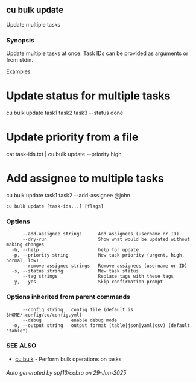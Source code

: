 ## cu bulk update

Update multiple tasks

### Synopsis

Update multiple tasks at once. Task IDs can be provided as arguments or from stdin.

Examples:
  # Update status for multiple tasks
  cu bulk update task1 task2 task3 --status done
  
  # Update priority from a file
  cat task-ids.txt | cu bulk update --priority high
  
  # Add assignee to multiple tasks
  cu bulk update task1 task2 --add-assignee @john

```
cu bulk update [task-ids...] [flags]
```

### Options

```
      --add-assignee strings      Add assignees (username or ID)
      --dry-run                   Show what would be updated without making changes
  -h, --help                      help for update
  -p, --priority string           New task priority (urgent, high, normal, low)
      --remove-assignee strings   Remove assignees (username or ID)
  -s, --status string             New task status
      --tag strings               Replace tags with these tags
  -y, --yes                       Skip confirmation prompt
```

### Options inherited from parent commands

```
      --config string   config file (default is $HOME/.config/cu/config.yml)
      --debug           enable debug mode
  -o, --output string   output format (table|json|yaml|csv) (default "table")
```

### SEE ALSO

* [cu bulk](cu_bulk.md)	 - Perform bulk operations on tasks

###### Auto generated by spf13/cobra on 29-Jun-2025
